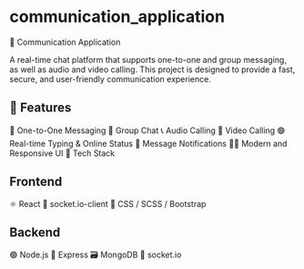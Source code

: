 # communication_application
📡 Communication Application

A real-time chat platform that supports one-to-one and group messaging, as well as audio and video calling.
This project is designed to provide a fast, secure, and user-friendly communication experience.

## 🚀 Features

💬 One-to-One Messaging
👥 Group Chat
📞 Audio Calling
🎥 Video Calling
🟢 Real-time Typing & Online Status
📨 Message Notifications
🧑‍💻 Modern and Responsive UI
🧰 Tech Stack

## Frontend

⚛️ React
🧠 socket.io-client
🎨 CSS / SCSS / Bootstrap

## Backend

🟢 Node.js
🚀 Express
🗃️ MongoDB
🔌 socket.io
